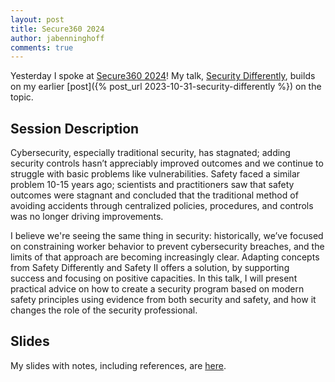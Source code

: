 ```yaml
---
layout: post
title: Secure360 2024
author: jabenninghoff
comments: true
---
```


Yesterday I spoke at [Secure360 2024](https://site.pheedloop.com/event/2024secure360/home)! My talk, [Security Differently](https://site.pheedloop.com/event/2024secure360/speakers/SPEOFREUEDJ), builds on my earlier [post]({% post_url 2023-10-31-security-differently %}) on the topic.

## Session Description

Cybersecurity, especially traditional security, has stagnated; adding security controls hasn’t appreciably improved outcomes and we continue to struggle with basic problems like vulnerabilities. Safety faced a similar problem 10-15 years ago; scientists and practitioners saw that safety outcomes were stagnant and concluded that the traditional method of avoiding accidents through centralized policies, procedures, and controls was no longer driving improvements.

I believe we're seeing the same thing in security: historically, we’ve focused on constraining worker behavior to prevent cybersecurity breaches, and the limits of that approach are becoming increasingly clear. Adapting concepts from Safety Differently and Safety II offers a solution, by supporting success and focusing on positive capacities. In this talk, I will present practical advice on how to create a security program based on modern safety principles using evidence from both security and safety, and how it changes the role of the security professional.

## Slides

My slides with notes, including references, are [here](/assets/security-differently.pdf).

